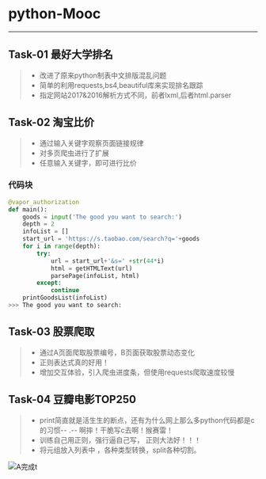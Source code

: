 # python-Mooc

------

## Task-01 最好大学排名
> * 改进了原来python制表中文排版混乱问题
> * 简单的利用requests,bs4,beautiful库来实现排名跟踪
> * 指定网站2017&2016解析方式不同，前者lxml,后者html.parser

## Task-02 淘宝比价
> * 通过输入关键字观察页面链接规律
> * 对多页爬虫进行了扩展
> * 任意输入关键字，即可进行比价

### 代码块
``` python
@vapor_authorization
def main():
	goods = input('The good you want to search:') 
	depth = 2
	infoList = []
	start_url = 'https://s.taobao.com/search?q='+goods
	for i in range(depth):
		try:
			url = start_url+'&s=' +str(44*i)
			html = getHTMLText(url)
			parsePage(infoList, html)
		except:
			continue
	printGoodsList(infoList)
>>> The good you want to search:


```
## Task-03 股票爬取
> * 通过A页面爬取股票编号，B页面获取股票动态变化
> * 正则表达式真的好用！
> * 增加交互体验，引入爬虫进度条，但使用requests爬取速度较慢 

## Task-04 豆瓣电影TOP250
> *  print简直就是活生生的断点，还有为什么网上那么多python代码都是c的习惯-- .-- 啊摔！干脆写c去啊！猴赛雷！
> * 训练自己用正则，强行逼自己写， 正则大法好！！！ 
> * 将元组放入列表中 ，各种类型转换，split各种切割。

![A完成t](./选区_012.png)
